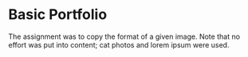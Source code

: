 # Basic Portfolio

The assignment was to copy the format of a given image. Note that no effort was put into content; cat photos and lorem ipsum were used.
